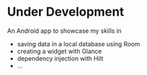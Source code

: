 # Under Development
An Android app to showcase my skills in 
* saving data in a local database using Room
* creating a widget with Glance
* dependency injection with Hilt
* ...
